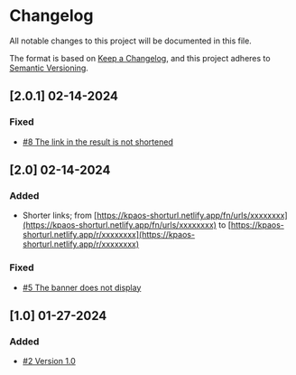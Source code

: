 # Changelog

All notable changes to this project will be documented in this file.

The format is based on [Keep a Changelog](https://keepachangelog.com/en/1.1.0/),
and this project adheres to [Semantic Versioning](https://semver.org/spec/v2.0.0.html).

## [2.0.1] 02-14-2024

### Fixed

- [#8 The link in the result is not shortened](https://github.com/KPAOSStuComm/kpaos-url-shortener/issues/8)

## [2.0] 02-14-2024

### Added

- Shorter links; from [https://kpaos-shorturl.netlify.app/fn/urls/xxxxxxxx](https://kpaos-shorturl.netlify.app/fn/urls/xxxxxxxx) to [https://kpaos-shorturl.netlify.app/r/xxxxxxxx](https://kpaos-shorturl.netlify.app/r/xxxxxxxx)

### Fixed

- [#5 The banner does not display](https://github.com/KPAOSStuComm/kpaos-url-shortener/issues/5)

## [1.0] 01-27-2024

### Added
- [#2 Version 1.0](https://github.com/KPAOSStuComm/kpaos-url-shortener/pull/2)